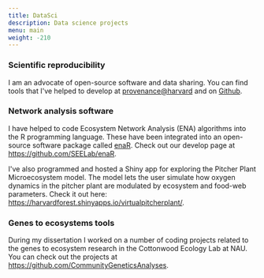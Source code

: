 ```yaml
---
title: DataSci
description: Data science projects
menu: main
weight: -210
---
```


### Scientific reproducibility

I am an advocate of open-source software and data sharing. You can
find tools that I've helped to develop at
[provenance@harvard](https://projects.iq.harvard.edu/provenance-at-harvard)
and on [Github](https://github.com/provtools).

### Network analysis software

I have helped to code Ecosystem Network Analysis (ENA) algorithms into
the R programming language. These have been integrated into an
open-source software package called
[enaR](https://cran.r-project.org/web/packages/enaR/index.html). Check
out our develop page at https://github.com/SEELab/enaR. 

I've also programmed and hosted a Shiny app for exploring the Pitcher
Plant Microecosystem model. The model lets the user simulate how
oxygen dynamics in the pitcher plant are modulated by ecosystem and
food-web parameters. Check it out here:
https://harvardforest.shinyapps.io/virtualpitcherplant/.


### Genes to ecosystems tools

During my dissertation I worked on a number of coding projects related
to the genes to ecosystem research in the Cottonwood Ecology Lab at
NAU. You can check out the projects at
https://github.com/CommunityGeneticsAnalyses. 
